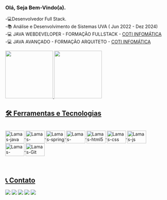 ### Olá, Seja Bem-Vindo(a). 
-💻Desenvolvedor Full Stack.<br>
-📚 Análise e Desenvolvimento de Sistemas UVA ( Jun 2022 - Dez 2024)<br>
-💻 JAVA WEBDEVELOPER - FORMAÇÃO FULLSTACK - <a href="https://www.cotiinformatica.com.br/curso/java">COTI INFOMÁTICA</a><BR>
-💻 JAVA AVANÇADO - FORMAÇÃO ARQUITETO - <a href="https://www.cotiinformatica.com.br/curso/java-avancado-arquiteto">COTI INFOMÁTICA</a>

<div>
  <a href="https://github.com/C-CCAMPOS">
  <img height="150em" src="https://github-readme-stats.vercel.app/api?username=C-CCAMPOS&show_icons=true&theme=dark"/>
  <img height="150em" src="https://github-readme-stats.vercel.app/api/top-langs/?username=C-CCAMPOS&layout=compact&langs_count=7&theme=dark"/>
</div>

## 🛠️ Ferramentas e Tecnologias

<div style="display: inline_block"><br>
  <img align="center" alt="Lamas-java" height="40" width="60" src="https://cdn.jsdelivr.net/gh/devicons/devicon/icons/java/java-original-wordmark.svg" />      
  <img align="center" alt="Lamas-angular" height="40" width="60" src="https://cdn.jsdelivr.net/gh/devicons/devicon/icons/angularjs/angularjs-original.svg" />
  <img align="center" alt="Lamas-spring" height="40" width="60" src="https://cdn.jsdelivr.net/gh/devicons/devicon/icons/spring/spring-original-wordmark.svg" />
  <img align="center" alt="Lamas-docker" height="40" width="60" src="https://cdn.jsdelivr.net/gh/devicons/devicon/icons/docker/docker-original-wordmark.svg" />
    <img align="center" alt="Lamas-html5" height="40" width="60" src="https://cdn.jsdelivr.net/gh/devicons/devicon/icons/html5/html5-plain-wordmark.svg" />
   <img align="center" alt="Lamas-css" height="40" width="60" src="https://cdn.jsdelivr.net/gh/devicons/devicon/icons/css3/css3-plain-wordmark.svg" />
   <img align="center" alt="Lamas-js" height="40" width="60" src="https://cdn.jsdelivr.net/gh/devicons/devicon/icons/javascript/javascript-plain.svg" />       
 <img align="center" alt="Lamas-bootstrap" height="40" width="60" src= "https://cdn.jsdelivr.net/gh/devicons/devicon/icons/bootstrap/bootstrap-original.svg" />
 <img align="center" alt="Lamas-Git" height="40" width="60" src= "https://cdn.jsdelivr.net/gh/devicons/devicon/icons/git/git-original.svg" />
</div>

<br>
<br>

## 📞 Contato
<div> 
    <a href="https://www.linkedin.com/in/cleber-campos-ba99001b0/" target="_blank">
    <img src="https://img.shields.io/badge/-LinkedIn-%230077B5?style=for-the-badge&logo=linkedin&logoColor=white" target="_blank"></a> 
    <a href="https://t.me/CleberCCampos" target="_blank">
    <img src="https://img.shields.io/badge/Telegram-2CA5E0?style=for-the-badge&logo=telegram&logoColor=white" target="_blank"></a> 
     <a href="https://wa.me/5521995001012" target="_blank">
    <img src="https://img.shields.io/badge/WhatsApp-25D366?style=for-the-badge&logo=whatsapp&logoColor=white" target="_blank"></a> 
    <a href="https://www.instagram.com/camposscleber/" target="_blank">
    <img src="https://img.shields.io/badge/-Instagram-%23E4405F?style=for-the-badge&logo=instagram&logoColor=white" target="_blank"></a>
    <a href = "mailto:clebercampos2011@hotmail.com">
    <img src="https://img.shields.io/badge/-Hotmail-%23333?style=for-the-badge&logo=hotmail&logoColor=white" target="_blank"></a>
    
  </div> 
    
  <br>
